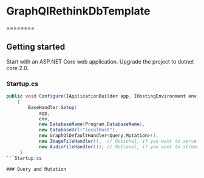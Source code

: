 ﻿# GraphQlRethinkDbTemplate
========

## Getting started
Start with an ASP.NET Core web application. Upgrade the project to dotnet core 2.0.

### Startup.cs
```Startup.cs
public void Configure(IApplicationBuilder app, IHostingEnvironment env, ILoggerFactory loggerFactory)
    {
        BaseHandler.Setup(
            app,
            env,
            new DatabaseName(Program.DatabaseName),
            new DatabaseUrl("localhost"),
            new GraphQlDefaultHandler<Query,Mutation>(),
            new ImageFileHandler(),  // Optional, if you want to serve images from the api
            new AudioFileHandler()); // Optional, if you want to stream audio from the api
     }
```Startup.cs

### Query and Mutation
